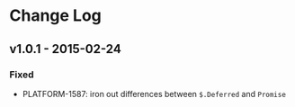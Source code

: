 # Change Log


## v1.0.1 - 2015-02-24


### Fixed

- PLATFORM-1587: iron out differences between `$.Deferred` and `Promise`
